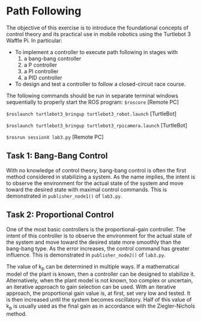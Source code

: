 # Path Following

The objective of this exercise is to introduce the foundational concepts of control theory and its practical use in mobile robotics using the Turtlebot 3 Waffle Pi. In particular:

* To implement a controller to execute path following in stages with
  1. a bang-bang controller
  2. a P controller 
  3. a PI controller 
  4. a PID controller
* To design and test a controller to follow a closed-circuit race course.

The following commands should be run in separate terminal windows sequentially to properly start the ROS program:
```$roscore``` [Remote PC]

```$roslaunch turtlebot3_bringup turtlebot3_robot.launch``` [TurtleBot]

```$roslaunch turtlebot3_bringup turtlebot3_rpicamera.launch``` [TurtleBot]

```$rosrun sessionX lab3.py``` [Remote PC]

## Task 1: Bang-Bang Control
With no knowledge of control theory, bang-bang control is often the first method considered in stabilizing a system.  As the name implies, the intent is to observe the environment for the  actual  state  of  the  system  and  move  toward  the  desired  state  with  maximal  control commands. This is demonstrated in `publisher_node1()` of `lab3.py`.

## Task 2: Proportional Control
One of the most basic controllers is the proportional-gain controller. The intent of this controller is to observe the environment for the actual state of the system and move toward the desired state more smoothly than the bang-bang type. As the error increases, the control command has greater influence. This is demonstrated in `publisher_node2()` of `lab3.py`.

The value of k<sub>p</sub> can be determined in multiple ways. If a mathematical model of the plant is known, then a controller can be designed to stabilize it. Alternatively, when the plant model is not known, too complex or uncertain, an iterative approach to gain selection can be used. With an iterative approach, the proportional gain value is, at first, set very low and tested. It is then increased until the system becomes oscillatory. Half of this value of k<sub>p</sub> is usually used as the final gain as in accordance with the Ziegler-Nichols method.
